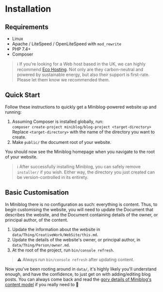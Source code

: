 # Installation

## Requirements

- Linux
- Apache / LiteSpeed / OpenLiteSpeed with `mod_rewrite`
- PHP 7.4+
- Composer

> :information_source: If you're looking for a Web host based in the UK, we can highly recommend [Eco Hosting](https://www.ecohosting.co.uk/).  Not only are they carbon-neutral and powered by sustainable energy, but also their support is first-rate.  Please let them know we recommended them.

## Quick Start

Follow these instructions to quickly get a Miniblog-powered website up and running:

1. Assuming Composer is installed globally, run:\
`composer create-project miniblog/blog-project <target-directory>`\
Replace `<target-directory>` with the name of the directory you want to create.
1. Make `public/` the document root of your website.

You should now see the Miniblog homepage when you navigate to the root of your website.

> :information_source: After successfully installing Miniblog, you can safely remove `installer/` if you wish.  Either way, the directory you just created can be version-controlled in its entirety.

## Basic Customisation

In Miniblog there is no configuration as such: everything is content.  Thus, to begin customising the website, you will need to update the Document that describes the website, and the Document containing details of the owner, or principal author, of the content.

1. Update the information about the website in `data/Thing/CreativeWork/WebSite/this.md`.
1. Update the details of the website's owner, or principal author, in `data/Thing/Person/owner.md`.
1. At the root of the project, run `bin/console refresh`.

> :warning: Always run `bin/console refresh` after updating content.

Now you've been rooting around in `data/`, it's highly likely you'll understand enough, and have the confidence, to just get on with adding/editing blog posts.  You can always come back and read the [gory details of Miniblog's content model](content.md) if you really need to 🙂
